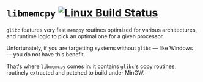 # `libmemcpy` [![Linux Build Status](https://img.shields.io/github/actions/workflow/status/DMOJ/libmemcpy/build.yml?branch=master&logo=github)](https://github.com/DMOJ/libmemcpy/actions/workflows/build.yml)

`glibc` features very fast `memcpy` routines optimized for various architectures, and runtime logic to pick an optimal one for a given processor.

Unfortunately, if you are targetting systems without `glibc` &mdash; like Windows &mdash; you do not have this benefit.

That's where `libmemcpy` comes in: it contains `glibc`'s copy routines, routinely extracted and patched to build under MinGW.
